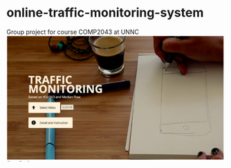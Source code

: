# online-traffic-monitoring-system
Group project for course COMP2043 at UNNC
![web main page](https://github.com/InfiniteAugust/online-traffic-monitoring-system/blob/main/Info/1.png)
